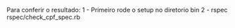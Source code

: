 Para conferir o resultado:
1 - Primeiro rode o setup no diretorio bin
2 - rspec rspec/check_cpf_spec.rb
